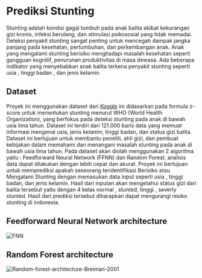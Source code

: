 # Prediksi Stunting
Stunting adalah kondisi gagal tumbuh pada anak balita akibat kekurangan gizi kronis, infeksi berulang, dan stimulasi psikososial yang tidak memadai. Deteksi penyakit stunting sangat penting untuk mencegah dampak jangka panjang pada kesehatan, pertumbuhan, dan perkembangan anak. Anak yang mengalami stunting berisiko menghadapi masalah kesehatan seperti gangguan kognitif, penurunan produktivitas di masa dewasa. Ada beberapa indikator yang menyebabkan anak balita terkena penyakit stunting seperti usia , tinggi badan , dan jenis kelamin
## Dataset
Proyek ini menggunakan dataset dari *[Kaggle](https://www.kaggle.com/datasets/rendiputra/stunting-balita-detection-121k-rows)*  ini didasarkan pada formula z-score untuk menentukan stunting menurut WHO (World Health Organization), yang berfokus pada deteksi stunting pada anak di bawah usia lima tahun. Dataset ini terdiri dari 121.000 baris data yang memuat informasi mengenai usia, jenis kelamin, tinggi badan, dan status gizi balita. Dataset ini bertujuan untuk membantu peneliti, ahli gizi, dan pembuat kebijakan dalam memahami dan menangani masalah stunting pada anak di bawah usia lima tahun.
Pada dataset akan diolah menggunakan 2 algoritma yaitu : Feedforward Neural Network (FFNN) dan Random Forest, analisis data dapat dilakukan dengan lebih cepat dan akurat.  Proyek ini bertujuan untuk memprediksi apakah seseorang teridentifikasi Berisiko atau Mengalami Stunting dengan memasukan data input seperti usia , tinggi badan, dan jenis kelamin. Hasil dari inputan akan mengetahui status gizi dari balita tersebut yaitu dengan 4 kelas normal , stunted, tinggi , severly stunted. Hasil dari prediksi tersebut diharapkan dapat mengurangi resiko stunting di indonesia.
## Feedforward Neural Network architecture
![FNN](https://github.com/user-attachments/assets/29da4cf4-d78b-40fc-9fb4-854d81c96b6f)

## Random Forest architecture
![Random-forest-architecture-Breiman-2001](https://github.com/user-attachments/assets/3edef549-a281-4b08-a68c-5027e9f5ef74)
